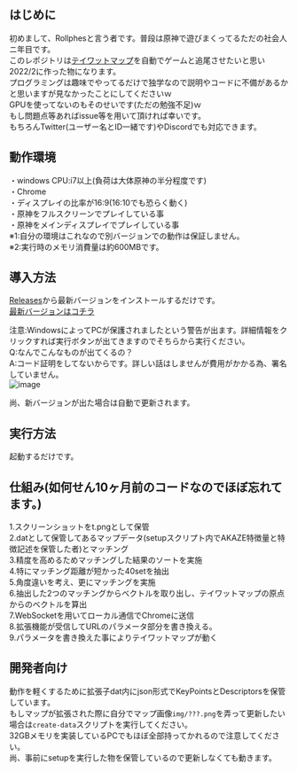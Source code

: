 ## はじめに
初めまして、Rollphesと言う者です。普段は原神で遊びまくってるただの社会人ニ年目です。<br>
このレポジトリは[テイワットマップ](https://act.hoyolab.com/ys/app/interactive-map/index.html)を自動でゲームと追尾させたいと思い2022/2に作った物になります。<br>
プログラミングは趣味でやってるだけで独学なので説明やコードに不備があるかと思いますが見なかったことにしてくださいｗ<br>
GPUを使ってないのもそのせいです(ただの勉強不足)ｗ<br>
もし問題点等あればissue等を用いて頂ければ幸いです。<br>
もちろんTwitter(ユーザー名とID一緒です)やDiscordでも対応できます。<br>

## 動作環境
・windows CPU:i7以上(負荷は大体原神の半分程度です)<br>
・Chrome<br>
・ディスプレイの比率が16:9(16:10でも恐らく動く)<br>
・原神をフルスクリーンでプレイしている事<br>
・原神をメインディスプレイでプレイしている事<br>
※1:自分の環境はこれなので別バージョンでの動作は保証しません。<br>
※2:実行時のメモリ消費量は約600MBです。

## 導入方法
[Releases](https://github.com/Rollphes/Sync-teyvat-map/releases)から最新バージョンをインストールするだけです。<br>
[最新バージョンはコチラ](https://github.com/Rollphes/Sync-teyvat-map/releases/latest)<br>

注意:WindowsによってPCが保護されましたという警告が出ます。詳細情報をクリックすれば実行ボタンが出てきますのでそちらから実行ください。<br>
Q:なんでこんなものが出てくるの？<br>
A:コード証明をしてないからです。詳しい話はしませんが費用がかかる為、署名していません。<br>
![image](https://user-images.githubusercontent.com/70063670/208462393-ca7a6da2-c2b3-4fe0-850e-484f735091d0.png)


尚、新バージョンが出た場合は自動で更新されます。


## 実行方法
起動するだけです。
## 仕組み(如何せん10ヶ月前のコードなのでほぼ忘れてます。)
1.スクリーンショットをt.pngとして保管<br>
2.datとして保管してあるマップデータ(setupスクリプト内でAKAZE特徴量と特徴記述を保管した者)とマッチング<br>
3.精度を高めるためマッチングした結果のソートを実施<br>
4.特にマッチング距離が短かった40setを抽出<br>
5.角度違いを考え、更にマッチングを実施<br>
6.抽出した2つのマッチングからベクトルを取り出し、テイワットマップの原点からのベクトルを算出<br>
7.WebSocketを用いてローカル通信でChromeに送信<br>
8.拡張機能が受信してURLのパラメータ部分を書き換える。<br>
9.パラメータを書き換えた事によりテイワットマップが動く

## 開発者向け
動作を軽くするために拡張子dat内にjson形式でKeyPointsとDescriptorsを保管しています。<br>
もしマップが拡張された際に自分でマップ画像`img/???.png`を弄って更新したい場合は`create-data`スクリプトを実行してください。<br>
32GBメモリを実装しているPCでもほぼ全部持ってかれるので注意してください。<br>
尚、事前にsetupを実行した物を保管しているので更新しなくても動きます。
